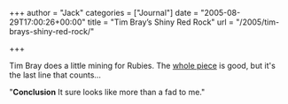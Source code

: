 +++
author = "Jack"
categories = ["Journal"]
date = "2005-08-29T17:00:26+00:00"
title = "Tim Bray’s Shiny Red Rock"
url = "/2005/tim-brays-shiny-red-rock/"

+++

Tim Bray does a little mining for Rubies. The [whole piece][1] is good, but it's the last line that counts&#8230;

"**Conclusion** It sure looks like more than a fad to me."

 [1]: http://www.tbray.org/ongoing/When/200x/2005/08/27/Ruby
